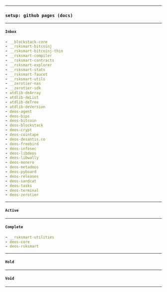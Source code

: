 
---
### `setup: github pages (docs)`
---

#### `Inbox`
```yaml
- __blockstack-core
- __rsksmart-bitcoinj
- __rsksmart-bitcoinj-thin
- __rsksmart-compiler
- __rsksmart-contracts
- __rsksmart-explorer
- __rsksmart-stats
- __rsksmart-faucet
- __rsksmart-utils
- __zerotier-nas
- __zerotier-sdk
- atdlib-deArray
- atdlib-deList
- atdlib-deTree
- atdlib-deVersion
- deos-agent
- deos-bips
- deos-bitcoin
- deos-blockstack
- deos-crypt
- deos-cointape
- deos-desantis.co
- deos-freebird
- deos-infosec
- deos-libdeos
- deos-libwally
- deos-monero
- deos-metadeos
- deos-pyboard
- deos-releases
- deos-sandcat
- deos-tasks
- deos-terminal
- deos-zerotier
```
---

#### `Active`
---

#### `Complete`
```yaml
- __rsksmart-utilities
- deos-core
- deos-rsksmart
```
---

#### `Hold`
---

#### `Void`
---
